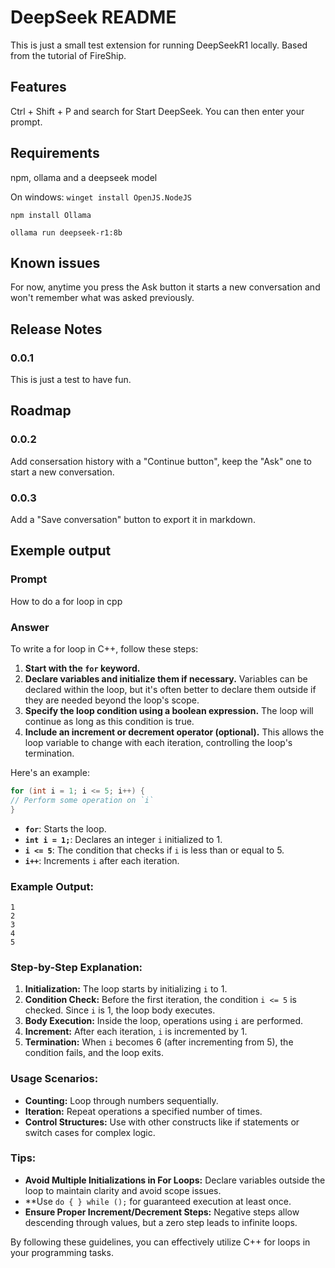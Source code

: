 # DeepSeek README

This is just a small test extension for running DeepSeekR1 locally. Based from the tutorial of FireShip.

## Features

Ctrl + Shift + P and search for Start DeepSeek. You can then enter your prompt.

## Requirements

npm, ollama and a deepseek model

On windows:
```winget install OpenJS.NodeJS```

```npm install Ollama```

```ollama run deepseek-r1:8b```

## Known issues

For now, anytime you press the Ask button it starts a new conversation and won't remember what was asked previously.

## Release Notes

### 0.0.1

This is just a test to have fun.

## Roadmap

### 0.0.2

Add consersation history with a "Continue button", keep the "Ask" one to start a new conversation.

### 0.0.3

Add a "Save conversation" button to export it in markdown.


## Exemple output
### Prompt
How to do a for loop in cpp

### Answer


To write a for loop in C++, follow these steps:

1. **Start with the `for` keyword.**
2. **Declare variables and initialize them if necessary.** Variables can be declared within the loop, but it's often better to declare them outside if they are needed beyond the loop's scope.
3. **Specify the loop condition using a boolean expression.** The loop will continue as long as this condition is true.
4. **Include an increment or decrement operator (optional).** This allows the loop variable to change with each iteration, controlling the loop's termination.

Here's an example:

```c++
for (int i = 1; i <= 5; i++) {
// Perform some operation on `i`
}
```

- **`for`**: Starts the loop.
- **`int i = 1;`**: Declares an integer `i` initialized to 1.
- **`i <= 5`**: The condition that checks if `i` is less than or equal to 5.
- **`i++`**: Increments `i` after each iteration.

### Example Output:
```plaintext
1
2
3
4
5
```

### Step-by-Step Explanation:

1. **Initialization:** The loop starts by initializing `i` to 1.
2. **Condition Check:** Before the first iteration, the condition `i <= 5` is checked. Since `i` is 1, the loop body executes.
3. **Body Execution:** Inside the loop, operations using `i` are performed.
4. **Increment:** After each iteration, `i` is incremented by 1.
5. **Termination:** When `i` becomes 6 (after incrementing from 5), the condition fails, and the loop exits.

### Usage Scenarios:
- **Counting:** Loop through numbers sequentially.
- **Iteration:** Repeat operations a specified number of times.
- **Control Structures:** Use with other constructs like if statements or switch cases for complex logic.

### Tips:
- **Avoid Multiple Initializations in For Loops:** Declare variables outside the loop to maintain clarity and avoid scope issues.
- **Use `do { } while ();` for guaranteed execution at least once.
- **Ensure Proper Increment/Decrement Steps:** Negative steps allow descending through values, but a zero step leads to infinite loops.

By following these guidelines, you can effectively utilize C++ for loops in your programming tasks.
